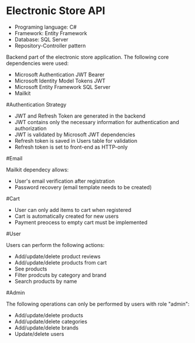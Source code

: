# Electronic Store API

- Programing language: C#
- Framework: Entity Framework
- Database: SQL Server
- Repository-Controller pattern

Backend part of the electronic store application. The following core dependencies were used:
- Microsoft Authentication JWT Bearer
- Microsoft Identity Model Tokens JWT
- Microsoft Entity Framework SQL Server
- Mailkit

#Authentication Strategy

- JWT and Refresh Token are generated in the backend
- JWT contains only the necessary information for authentication and authorization
- JWT is validated by Microsoft JWT dependencies
- Refresh token is saved in Users table for validation
- Refresh token is set to front-end as HTTP-only

#Email

Mailkit dependecy allows:
- User's email verification after registration
- Password recovery (email template needs to be created)

#Cart

- User can only add items to cart when registered
- Cart is automatically created for new users
- Payment preocess to empty cart must be implemented

#User

Users can perform the following actions:
- Add/update/delete product reviews
- Add/update/delete products from cart
- See products
- Filter prodcuts by category and brand
- Search products by name

#Admin

The following operations can only be performed by users with role "admin":
- Add/update/delete products
- Add/update/delete categories
- Add/update/delete brands
- Update/delete users
